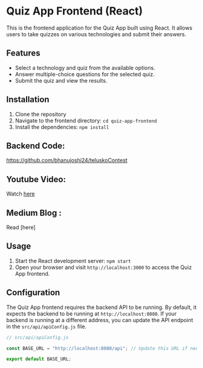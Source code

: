 # Quiz App Frontend (React)

This is the frontend application for the Quiz App built using React. It allows users to take quizzes on various technologies and submit their answers.

## Features

- Select a technology and quiz from the available options.
- Answer multiple-choice questions for the selected quiz.
- Submit the quiz and view the results.

## Installation

1. Clone the repository
2. Navigate to the frontend directory: `cd quiz-app-frontend`
3. Install the dependencies: `npm install`

## Backend Code:

https://github.com/bhanujoshi24/teluskoContest

## Youtube Video:

Watch [here]()

## Medium Blog :

Read [here]

## Usage

1. Start the React development server: `npm start`
2. Open your browser and visit `http://localhost:3000` to access the Quiz App frontend.

## Configuration

The Quiz App frontend requires the backend API to be running. By default, it expects the backend to be running at `http://localhost:8080`. If your backend is running at a different address, you can update the API endpoint in the `src/api/apiConfig.js` file.

```javascript
// src/api/apiConfig.js

const BASE_URL = "http://localhost:8080/api"; // Update this URL if needed

export default BASE_URL;
```
